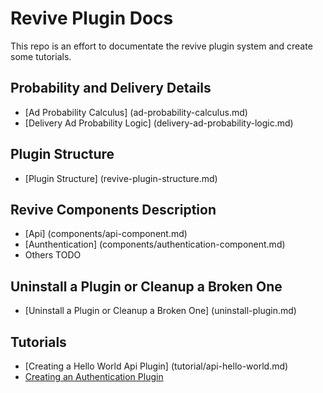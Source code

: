 Revive Plugin Docs
==================

This repo is an effort to documentate the revive plugin system and create some tutorials. 

## Probability and Delivery Details

* [Ad Probability Calculus] (ad-probability-calculus.md)
* [Delivery Ad Probability Logic] (delivery-ad-probability-logic.md)

## Plugin Structure

* [Plugin Structure] (revive-plugin-structure.md)

## Revive Components Description

* [Api] (components/api-component.md)
* [Aunthentication] (components/authentication-component.md)
* Others TODO

## Uninstall a Plugin or Cleanup a Broken One

* [Uninstall a Plugin or Cleanup a Broken One] (uninstall-plugin.md)

## Tutorials

* [Creating a Hello World Api Plugin] (tutorial/api-hello-world.md)
* [Creating an Authentication Plugin ](tutorial/authentication-my-auth.md)
